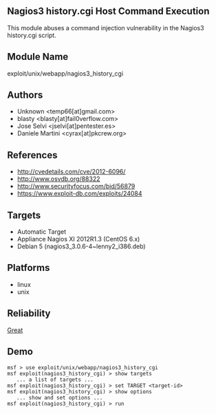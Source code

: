 ## Nagios3 history.cgi Host Command Execution

This module abuses a command injection vulnerability in the 
Nagios3 history.cgi script.


## Module Name
exploit/unix/webapp/nagios3_history_cgi

## Authors
* Unknown <temp66[at]gmail.com>
* blasty <blasty[at]fail0verflow.com>
* Jose Selvi <jselvi[at]pentester.es>
* Daniele Martini <cyrax[at]pkcrew.org>


## References
* http://cvedetails.com/cve/2012-6096/
* http://www.osvdb.org/88322
* http://www.securityfocus.com/bid/56879
* https://www.exploit-db.com/exploits/24084



## Targets
* Automatic Target
* Appliance Nagios XI 2012R1.3 (CentOS 6.x)
* Debian 5 (nagios3_3.0.6-4~lenny2_i386.deb)


## Platforms
* linux
* unix

## Reliability
[Great](https://github.com/rapid7/metasploit-framework/wiki/Exploit-Ranking)

## Demo

```
msf > use exploit/unix/webapp/nagios3_history_cgi
msf exploit(nagios3_history_cgi) > show targets
   ... a list of targets ...
msf exploit(nagios3_history_cgi) > set TARGET <target-id>
msf exploit(nagios3_history_cgi) > show options
   ... show and set options ...
msf exploit(nagios3_history_cgi) > run
```
    
    